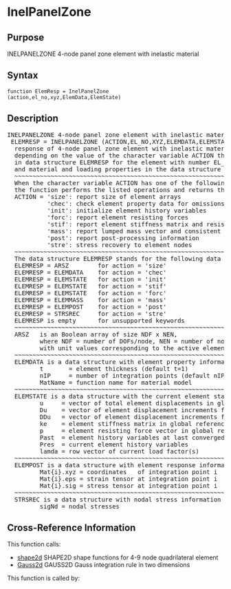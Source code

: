 
<!-- <a name="_top"></a>
<div><a href="../../index.md">Home</a> &gt;  <a href="#">src</a> &gt; <a href="index.md">Other</a> &gt; InelPanelZone.m</div> -->

<!--<table width="100%"><tr><td align="left"><a href="../../index.md"><img alt="<" border="0" src="../../left.png">&nbsp;Master index</a></td>
<td align="right"><a href="index.md">Index for src\Other&nbsp;<img alt=">" border="0" src="../../right.png"></a></td></tr></table>-->
# InelPanelZone
<!-- <h1>InelPanelZone
</h1> -->

## <a name="_name"></a>Purpose

<!-- <h2 id="purpose"><a name="_name"></a>Purpose</h2> -->

INELPANELZONE 4-node panel zone element with inelastic material

<!-- <div class="box"><strong>INELPANELZONE 4-node panel zone element with inelastic material</strong></div> -->

## <a name="_synopsis"></a>Syntax

`function ElemResp = InelPanelZone (action,el_no,xyz,ElemData,ElemState)` 
## <a name="_description"></a>Description

<pre class="comment">INELPANELZONE 4-node panel zone element with inelastic material
 ELEMRESP = INELPANELZONE (ACTION,EL_NO,XYZ,ELEMDATA,ELEMSTATE)
  response of 4-node panel zone element with inelastic material; 
  depending on the value of the character variable ACTION the function returns information
  in data structure ELEMRESP for the element with number EL_NO, end node coordinates XYZ,
  and material and loading properties in the data structure ELEMDATA.
  ~~~~~~~~~~~~~~~~~~~~~~~~~~~~~~~~~~~~~~~~~~~~~~~~~~~~~~~~~~~~~~~~~~~~~~~~~~~~~~~~~~~~~~~~~
  When the character variable ACTION has one of the following values,
  the function performs the listed operations and returns the results in ELEMRESP:
  ACTION = 'size': report size of element arrays
           'chec': check element property data for omissions and assign default values
           'init': initialize element history variables
           'forc': report element resisting forces
           'stif': report element stiffness matrix and resisting forces
           'mass': report lumped mass vector and consistent mass matrix
           'post': report post-processing information
           'stre': stress recovery to element nodes
  ~~~~~~~~~~~~~~~~~~~~~~~~~~~~~~~~~~~~~~~~~~~~~~~~~~~~~~~~~~~~~~~~~~~~~~~~~~~~~~~~~~~~~~~~~
  The data structure ELEMRESP stands for the following data object(s) for each ACTION:
  ELEMRESP = ARSZ        for action = 'size' 
  ELEMRESP = ELEMDATA    for action = 'chec'
  ELEMRESP = ELEMSTATE   for action = 'init'
  ELEMRESP = ELEMSTATE   for action = 'stif'
  ELEMRESP = ELEMSTATE   for action = 'forc'
  ELEMRESP = ELEMMASS    for action = 'mass'
  ELEMRESP = ELEMPOST    for action = 'post'
  ELEMRESP = STRSREC     for action = 'stre'
  ELEMRESP is empty      for unsupported keywords
  ~~~~~~~~~~~~~~~~~~~~~~~~~~~~~~~~~~~~~~~~~~~~~~~~~~~~~~~~~~~~~~~~~~~~~~~~~~~~~~~~~~~~~~~~~
  ARSZ   is an Boolean array of size NDF x NEN,
         where NDF = number of DOFs/node, NEN = number of nodes,
         with unit values corresponding to the active element DOFs
  ~~~~~~~~~~~~~~~~~~~~~~~~~~~~~~~~~~~~~~~~~~~~~~~~~~~~~~~~~~~~~~~~~~~~~~~~~~~~~~~~~~~~~~~~~
  ELEMDATA is a data structure with element property information in fields
         t       = element thickness (default t=1)
         nIP     = number of integration points (default nIP=2)
         MatName = function name for material model
  ~~~~~~~~~~~~~~~~~~~~~~~~~~~~~~~~~~~~~~~~~~~~~~~~~~~~~~~~~~~~~~~~~~~~~~~~~~~~~~~~~~~~~~~~~
  ELEMSTATE is a data structure with the current element state; it has the fields
         u     = vector of total element displacements in global reference
         Du    = vector of element displacement increments from last convergence
         DDu   = vector of element displacement increments from last iteration
         ke    = element stiffness matrix in global reference; updated under ACTION = 'stif'
         p     = element resisting force vector in global reference; updated under ACTION = 'stif' or 'forc'
         Past  = element history variables at last converged state
         Pres  = current element history variables
         lamda = row vector of current load factor(s)
  ~~~~~~~~~~~~~~~~~~~~~~~~~~~~~~~~~~~~~~~~~~~~~~~~~~~~~~~~~~~~~~~~~~~~~~~~~~~~~~~~~~~~~~~~~
  ELEMPOST is a data structure with element response information for post-processing in fields
         Mat{i}.xyz = coordinates   of integration point i
         Mat{i}.eps = strain tensor at integration point i
         Mat{i}.sig = stress tensor at integration point i
  ~~~~~~~~~~~~~~~~~~~~~~~~~~~~~~~~~~~~~~~~~~~~~~~~~~~~~~~~~~~~~~~~~~~~~~~~~~~~~~~~~~~~~~~~~
  STRSREC is a data structure with nodal stress information in field(s)
         sigNd = nodal stresses</pre>
<!-- <div class="fragment"><pre class="comment">INELPANELZONE 4-node panel zone element with inelastic material
 ELEMRESP = INELPANELZONE (ACTION,EL_NO,XYZ,ELEMDATA,ELEMSTATE)
  response of 4-node panel zone element with inelastic material; 
  depending on the value of the character variable ACTION the function returns information
  in data structure ELEMRESP for the element with number EL_NO, end node coordinates XYZ,
  and material and loading properties in the data structure ELEMDATA.
  ~~~~~~~~~~~~~~~~~~~~~~~~~~~~~~~~~~~~~~~~~~~~~~~~~~~~~~~~~~~~~~~~~~~~~~~~~~~~~~~~~~~~~~~~~
  When the character variable ACTION has one of the following values,
  the function performs the listed operations and returns the results in ELEMRESP:
  ACTION = 'size': report size of element arrays
           'chec': check element property data for omissions and assign default values
           'init': initialize element history variables
           'forc': report element resisting forces
           'stif': report element stiffness matrix and resisting forces
           'mass': report lumped mass vector and consistent mass matrix
           'post': report post-processing information
           'stre': stress recovery to element nodes
  ~~~~~~~~~~~~~~~~~~~~~~~~~~~~~~~~~~~~~~~~~~~~~~~~~~~~~~~~~~~~~~~~~~~~~~~~~~~~~~~~~~~~~~~~~
  The data structure ELEMRESP stands for the following data object(s) for each ACTION:
  ELEMRESP = ARSZ        for action = 'size' 
  ELEMRESP = ELEMDATA    for action = 'chec'
  ELEMRESP = ELEMSTATE   for action = 'init'
  ELEMRESP = ELEMSTATE   for action = 'stif'
  ELEMRESP = ELEMSTATE   for action = 'forc'
  ELEMRESP = ELEMMASS    for action = 'mass'
  ELEMRESP = ELEMPOST    for action = 'post'
  ELEMRESP = STRSREC     for action = 'stre'
  ELEMRESP is empty      for unsupported keywords
  ~~~~~~~~~~~~~~~~~~~~~~~~~~~~~~~~~~~~~~~~~~~~~~~~~~~~~~~~~~~~~~~~~~~~~~~~~~~~~~~~~~~~~~~~~
  ARSZ   is an Boolean array of size NDF x NEN,
         where NDF = number of DOFs/node, NEN = number of nodes,
         with unit values corresponding to the active element DOFs
  ~~~~~~~~~~~~~~~~~~~~~~~~~~~~~~~~~~~~~~~~~~~~~~~~~~~~~~~~~~~~~~~~~~~~~~~~~~~~~~~~~~~~~~~~~
  ELEMDATA is a data structure with element property information in fields
         t       = element thickness (default t=1)
         nIP     = number of integration points (default nIP=2)
         MatName = function name for material model
  ~~~~~~~~~~~~~~~~~~~~~~~~~~~~~~~~~~~~~~~~~~~~~~~~~~~~~~~~~~~~~~~~~~~~~~~~~~~~~~~~~~~~~~~~~
  ELEMSTATE is a data structure with the current element state; it has the fields
         u     = vector of total element displacements in global reference
         Du    = vector of element displacement increments from last convergence
         DDu   = vector of element displacement increments from last iteration
         ke    = element stiffness matrix in global reference; updated under ACTION = 'stif'
         p     = element resisting force vector in global reference; updated under ACTION = 'stif' or 'forc'
         Past  = element history variables at last converged state
         Pres  = current element history variables
         lamda = row vector of current load factor(s)
  ~~~~~~~~~~~~~~~~~~~~~~~~~~~~~~~~~~~~~~~~~~~~~~~~~~~~~~~~~~~~~~~~~~~~~~~~~~~~~~~~~~~~~~~~~
  ELEMPOST is a data structure with element response information for post-processing in fields
         Mat{i}.xyz = coordinates   of integration point i
         Mat{i}.eps = strain tensor at integration point i
         Mat{i}.sig = stress tensor at integration point i
  ~~~~~~~~~~~~~~~~~~~~~~~~~~~~~~~~~~~~~~~~~~~~~~~~~~~~~~~~~~~~~~~~~~~~~~~~~~~~~~~~~~~~~~~~~
  STRSREC is a data structure with nodal stress information in field(s)
         sigNd = nodal stresses</pre></div> -->

<!-- crossreference -->
## <a name="_cross"></a>Cross-Reference Information

This function calls:
<ul style="list-style-image:url(../../matlabicon.gif)">
<li><a href="shape2d" class="code" title="function [N,dNdx,J] = shape2d (nat,xyz,nodix)">shape2d</a>	SHAPE2D shape functions for 4-9 node quadrilateral element</li><li><a href="../../src/Utilities/Quadrature/Gauss2d" class="code" title="function [xIP,wIP] = Gauss2d (nIP)">Gauss2d</a>	GAUSS2D Gauss integration rule in two dimensions</li></ul>
This function is called by:
<ul style="list-style-image:url(../../matlabicon.gif)">
</ul>
<!-- crossreference -->




<!-- <hr><address>Generated on Thu 09-Jul-2020 17:34:06 by <strong><a href="http://www.artefact.tk/software/matlab/m2html/" title="Matlab Documentation in HTML">m2html</a></strong> &copy; 2005</address> -->